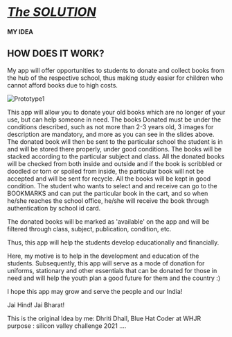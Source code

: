 # **<u>*The SOLUTION*</u>**

#### MY IDEA

## **HOW DOES IT WORK?**

My app will offer opportunities to students to donate and collect books from the hub of the respective school, thus making study easier for children who cannot  afford books due to high costs. 

![Prototype1](https://DhRiTi.github.com/Bookish-Happiness/PROTOTYPE/1.5.png)

This app will allow you to donate your old books which are no longer of your use, but can help someone in need. The books Donated must be under the conditions described, such as not more than 2-3 years old, 3 images for description are mandatory, and more as you can see in the slides above. The donated book will then be sent to the particular school the student is in and will be stored there properly, under good conditions. The books will be stacked according to the particular subject and class. All the donated books will be checked from both inside and outside and if the book is scribbled or doodled or torn or spoiled from inside, the particular book will not be accepted and will be sent for recycle. All the books will be kept in good condition. The student who wants to select and and receive can go to the BOOKMARKS and can put the particular book in the cart, and so when he/she reaches the school office, he/she will receive the book through authentication by school id card.

The donated books will be marked as 'available' on the app and will be filtered through class, subject, publication, condition, etc.

Thus, this app will help the students develop educationally and financially.

Here, my motive is to help in the development and education of the students.
Subsequently, this app will serve as a mode of donation for uniforms, stationary and other essentials that can be donated for those in need and will help the youth plan a good future for them and the country :)

I hope this app may grow and serve the people and our India!

Jai Hind! Jai Bharat!

 
 
  
 
This is the original Idea by me:
Dhriti Dhall,
Blue Hat Coder at WHJR
purpose : silicon valley challenge 2021
....



